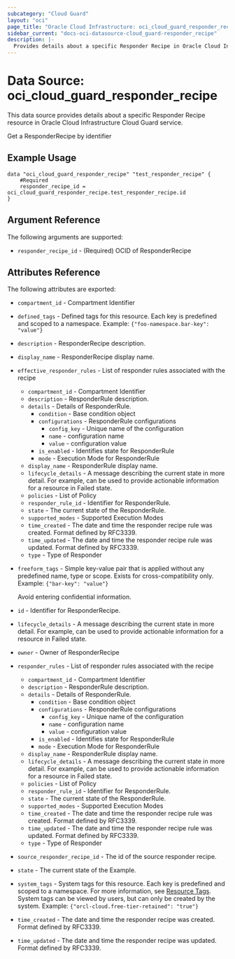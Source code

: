 ```yaml
---
subcategory: "Cloud Guard"
layout: "oci"
page_title: "Oracle Cloud Infrastructure: oci_cloud_guard_responder_recipe"
sidebar_current: "docs-oci-datasource-cloud_guard-responder_recipe"
description: |-
  Provides details about a specific Responder Recipe in Oracle Cloud Infrastructure Cloud Guard service
---
```


# Data Source: oci_cloud_guard_responder_recipe
This data source provides details about a specific Responder Recipe resource in Oracle Cloud Infrastructure Cloud Guard service.

Get a ResponderRecipe by identifier

## Example Usage

```hcl
data "oci_cloud_guard_responder_recipe" "test_responder_recipe" {
	#Required
	responder_recipe_id = oci_cloud_guard_responder_recipe.test_responder_recipe.id
}
```

## Argument Reference

The following arguments are supported:

* `responder_recipe_id` - (Required) OCID of ResponderRecipe


## Attributes Reference

The following attributes are exported:

* `compartment_id` - Compartment Identifier
* `defined_tags` - Defined tags for this resource. Each key is predefined and scoped to a namespace. Example: `{"foo-namespace.bar-key": "value"}` 
* `description` - ResponderRecipe description.
* `display_name` - ResponderRecipe display name.
* `effective_responder_rules` - List of responder rules associated with the recipe
	* `compartment_id` - Compartment Identifier
	* `description` - ResponderRule description.
	* `details` - Details of ResponderRule.
		* `condition` - Base condition object
		* `configurations` - ResponderRule configurations
			* `config_key` - Unique name of the configuration
			* `name` - configuration name
			* `value` - configuration value
		* `is_enabled` - Identifies state for ResponderRule
		* `mode` - Execution Mode for ResponderRule
	* `display_name` - ResponderRule display name.
	* `lifecycle_details` - A message describing the current state in more detail. For example, can be used to provide actionable information for a resource in Failed state.
	* `policies` - List of Policy
	* `responder_rule_id` - Identifier for ResponderRule.
	* `state` - The current state of the ResponderRule.
	* `supported_modes` - Supported Execution Modes
	* `time_created` - The date and time the responder recipe rule was created. Format defined by RFC3339.
	* `time_updated` - The date and time the responder recipe rule was updated. Format defined by RFC3339.
	* `type` - Type of Responder
* `freeform_tags` - Simple key-value pair that is applied without any predefined name, type or scope. Exists for cross-compatibility only. Example: `{"bar-key": "value"}`

	Avoid entering confidential information. 
* `id` - Identifier for ResponderRecipe.
* `lifecycle_details` - A message describing the current state in more detail. For example, can be used to provide actionable information for a resource in Failed state.
* `owner` - Owner of ResponderRecipe
* `responder_rules` - List of responder rules associated with the recipe
	* `compartment_id` - Compartment Identifier
	* `description` - ResponderRule description.
	* `details` - Details of ResponderRule.
		* `condition` - Base condition object
		* `configurations` - ResponderRule configurations
			* `config_key` - Unique name of the configuration
			* `name` - configuration name
			* `value` - configuration value
		* `is_enabled` - Identifies state for ResponderRule
		* `mode` - Execution Mode for ResponderRule
	* `display_name` - ResponderRule display name.
	* `lifecycle_details` - A message describing the current state in more detail. For example, can be used to provide actionable information for a resource in Failed state.
	* `policies` - List of Policy
	* `responder_rule_id` - Identifier for ResponderRule.
	* `state` - The current state of the ResponderRule.
	* `supported_modes` - Supported Execution Modes
	* `time_created` - The date and time the responder recipe rule was created. Format defined by RFC3339.
	* `time_updated` - The date and time the responder recipe rule was updated. Format defined by RFC3339.
	* `type` - Type of Responder
* `source_responder_recipe_id` - The id of the source responder recipe.
* `state` - The current state of the Example.
* `system_tags` - System tags for this resource. Each key is predefined and scoped to a namespace. For more information, see [Resource Tags](https://docs.cloud.oracle.com/iaas/Content/General/Concepts/resourcetags.htm). System tags can be viewed by users, but can only be created by the system.  Example: `{"orcl-cloud.free-tier-retained": "true"}` 
* `time_created` - The date and time the responder recipe was created. Format defined by RFC3339.
* `time_updated` - The date and time the responder recipe was updated. Format defined by RFC3339.

